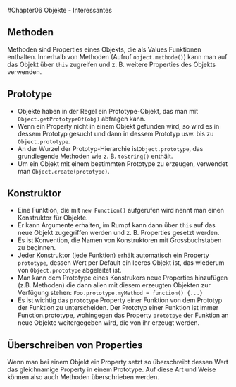 #Chapter06 Objekte - Interessantes

## Methoden

Methoden sind Properties eines Objekts, die als Values Funktionen enthalten.
Innerhalb von Methoden (Aufruf `object.methode()`) kann man auf das Objekt über
`this` zugreifen und z. B. weitere Properties des Objekts verwenden.

## Prototype

* Objekte haben in der Regel ein Prototype-Objekt, das man mit `Object.getPrototypeOf(obj)` abfragen kann.
* Wenn ein Property nicht in einem Objekt gefunden wird, so wird es in dessem Prototyp gesucht
und dann in dessem Prototyp usw. bis zu `Object.prototype`.  
* An der Wurzel der Prototyp-Hierarchie ist`Object.prototype`, das grundlegende
  Methoden wie z. B. `toString()` enthält.
* Um ein Objekt mit einem bestimmten Prototype zu erzeugen, verwendet man
  `Object.create(prototype)`.

## Konstruktor

* Eine Funktion, die mit `new Function()` aufgerufen wird nennt man einen Konstruktor
für Objekte.  
* Er kann Argumente erhalten, im  Rumpf kann dann über `this` auf das
neue Objekt zugegriffen werden und z. B. Properties gesetzt werden.  
* Es ist Konvention, die Namen von Konstruktoren mit Grossbuchstaben zu beginnen.  
* Jeder Konstruktor (jede Funktion) erhält automatisch ein Property `prototype`, dessen
 Wert per Default ein leeres Objekt ist, das wiederum von `Object.prototype`
 abgeleitet ist.
* Man kann dem Prototype eines Konstrukors neue Properties hinzufügen (z.B. Methoden)
 die dann allen mit diesem erzeugten Objekten zur Verfügung stehen:
 `Foo.prototype.myMethod = function() {...}`
* Es ist wichtig das `prototype` Property einer Funktion von dem Prototyp der Funktion
  zu unterscheiden.  Der Prototyp einer Funktion ist immer Function.prototype,
  wohingegen das Property `prototpye` der Funktion an neue Objekte weitergegeben
  wird, die von ihr erzeugt werden.

## Überschreiben von Properties

Wenn man bei einem Objekt ein Property setzt so überschreibt dessen Wert das gleichnamige
Property in einem Prototype.  Auf diese Art und Weise können also auch Methoden
überschrieben werden.  
